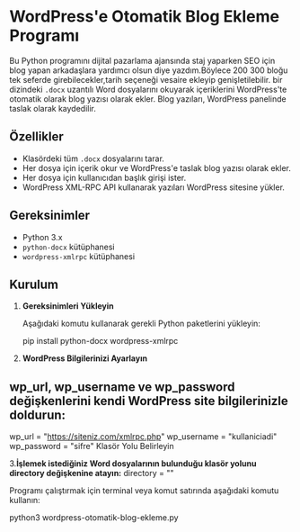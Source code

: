 # WordPress'e Otomatik Blog Ekleme Programı

Bu Python programını dijital pazarlama ajansında staj yaparken SEO için blog yapan arkadaşlara yardımcı olsun diye yazdım.Böylece 200 300 bloğu tek seferde girebilecekler,tarih seçeneği vesaire ekleyip genişletilebilir. bir dizindeki `.docx` uzantılı Word dosyalarını okuyarak içeriklerini WordPress'te otomatik olarak blog yazısı olarak ekler. Blog yazıları, WordPress panelinde taslak olarak kaydedilir.

## Özellikler

- Klasördeki tüm `.docx` dosyalarını tarar.
- Her dosya için içerik okur ve WordPress'e taslak blog yazısı olarak ekler.
- Her dosya için kullanıcıdan başlık girişi ister.
- WordPress XML-RPC API kullanarak yazıları WordPress sitesine yükler.

## Gereksinimler

- Python 3.x
- `python-docx` kütüphanesi
- `wordpress-xmlrpc` kütüphanesi

## Kurulum

1. **Gereksinimleri Yükleyin**

   Aşağıdaki komutu kullanarak gerekli Python paketlerini yükleyin:
   

   pip install python-docx wordpress-xmlrpc

2. **WordPress Bilgilerinizi Ayarlayın**

## wp_url, wp_username ve wp_password değişkenlerini kendi WordPress site bilgilerinizle doldurun:
wp_url = "https://siteniz.com/xmlrpc.php"
wp_username = "kullaniciadi"
wp_password = "sifre"
Klasör Yolu Belirleyin

3.**İşlemek istediğiniz Word dosyalarının bulunduğu klasör yolunu directory değişkenine atayın:**
directory = ""

Programı çalıştırmak için terminal veya komut satırında aşağıdaki komutu kullanın:

python3 wordpress-otomatik-blog-ekleme.py
